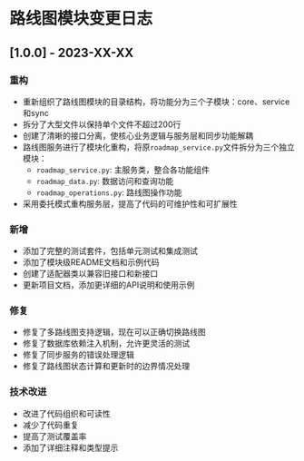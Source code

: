 # 路线图模块变更日志

## [1.0.0] - 2023-XX-XX

### 重构

- 重新组织了路线图模块的目录结构，将功能分为三个子模块：core、service和sync
- 拆分了大型文件以保持单个文件不超过200行
- 创建了清晰的接口分离，使核心业务逻辑与服务层和同步功能解耦
- 路线图服务进行了模块化重构，将原`roadmap_service.py`文件拆分为三个独立模块：
  - `roadmap_service.py`: 主服务类，整合各功能组件
  - `roadmap_data.py`: 数据访问和查询功能
  - `roadmap_operations.py`: 路线图操作功能
- 采用委托模式重构服务层，提高了代码的可维护性和可扩展性

### 新增

- 添加了完整的测试套件，包括单元测试和集成测试
- 添加了模块级README文档和示例代码
- 创建了适配器类以兼容旧接口和新接口
- 更新项目文档，添加更详细的API说明和使用示例

### 修复

- 修复了多路线图支持逻辑，现在可以正确切换路线图
- 修复了数据库依赖注入机制，允许更灵活的测试
- 修复了同步服务的错误处理逻辑
- 修复了路线图状态计算和更新时的边界情况处理

### 技术改进

- 改进了代码组织和可读性
- 减少了代码重复
- 提高了测试覆盖率
- 添加了详细注释和类型提示
